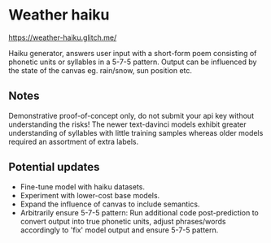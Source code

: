 # Weather haiku

https://weather-haiku.glitch.me/

Haiku generator, answers user input with a short-form poem consisting of phonetic units or syllables in a 5-7-5 pattern. Output can be influenced by the state of the canvas eg. rain/snow, sun position etc.

## Notes

Demonstrative proof-of-concept only, do not submit your api key without understanding the risks! 
The newer text-davinci models exhibit greater understanding of syllables with little training samples whereas older models required an assortment of extra labels.

## Potential updates

- Fine-tune model with haiku datasets. 
- Experiment with lower-cost base models. 
- Expand the influence of canvas to include semantics.
- Arbitrarily ensure 5-7-5 pattern: Run additional code post-prediction to convert output into true phonetic units, adjust phrases/words accordingly to 'fix' model output and ensure 5-7-5 pattern.
